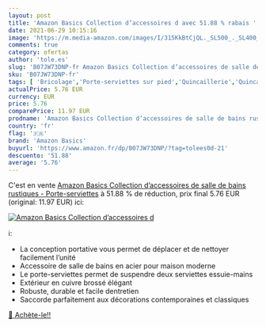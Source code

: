 ```yaml
---
layout: post
title: 'Amazon Basics Collection d’accessoires d avec 51.88 % rabais '
date: 2021-06-29 10:15:16
image: 'https://m.media-amazon.com/images/I/315KkBtCjQL._SL500_._SL400_.jpg'
comments: true
category: ofertas
author: 'tole.es'
slug: 'B07JW73DNP-fr Amazon Basics Collection d’accessoires de salle de bains...'
sku: 'B07JW73DNP-fr'
tags: [ 'Bricolage','Porte-serviettes sur pied','Quincaillerie','Quincaillerie de salle de bain','amazon basics', ]
actualPrice: 5.76 EUR
currency: EUR
price: 5.76
comparePrice: 11.97 EUR
prodname: 'Amazon Basics Collection d’accessoires de salle de bains rustiques - Porte-serviettes'
country: 'fr'
flag: '🇫🇷'
brand: 'Amazon Basics'
buyurl: 'https://www.amazon.fr/dp/B07JW73DNP/?tag=tolees0d-21'
descuento: '51.88'
average: '5.76'
---
```


C'est en vente [Amazon Basics Collection d’accessoires de salle de bains rustiques - Porte-serviettes](https://www.amazon.fr/dp/B07JW73DNP/?tag=tolees0d-21)  à  51.88 % de réduction, prix final  5.76 EUR (original: 11.97 EUR) ici:

[![Amazon Basics Collection d’accessoires d](https://m.media-amazon.com/images/I/315KkBtCjQL._SL500_._SL400_.jpg)](https://www.amazon.fr/dp/B07JW73DNP/?tag=tolees0d-21)

ℹ️:

- La conception portative vous permet de déplacer et de nettoyer facilement l’unité
- Accessoire de salle de bains en acier pour maison moderne
- Le porte-serviettes permet de suspendre deux serviettes essuie-mains
- Extérieur en cuivre brossé élégant
- Robuste, durable et facile dentretien
- Saccorde parfaitement aux décorations contemporaines et classiques

[🛒 Achète-le!!](https://www.amazon.fr/dp/B07JW73DNP/?tag=tolees0d-21)
